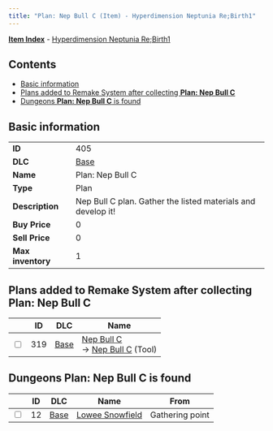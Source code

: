 ```yaml
---
title: "Plan: Nep Bull C (Item) - Hyperdimension Neptunia Re;Birth1"
---
```


[**Item Index**](/neptunia/rb1/item/index.html) - [Hyperdimension Neptunia Re;Birth1](/neptunia/rb1)

## Contents

- [Basic information](#basic-information)
- [Plans added to Remake System after collecting **Plan: Nep Bull C**](#plans-added-to-remake-system-after-collecting-plan-nep-bull-c)
- [Dungeons **Plan: Nep Bull C** is found](#dungeons-plan-nep-bull-c-is-found)

## Basic information

|   |   |
| -- | -- |
| **ID** | 405 |
| **DLC** | [Base](/neptunia/rb1/dlc/1-base.html) |
| **Name** | Plan: Nep Bull C |
| **Type** | Plan |
| **Description** | Nep Bull C plan. Gather the listed materials and develop it! |
| **Buy Price** | 0 |
| **Sell Price** | 0 |
| **Max inventory** | 1 |


## Plans added to Remake System after collecting **Plan: Nep Bull C**

|    | ID | DLC | Name |
| -- | -- | --- | ---- |
| <input type="checkbox" id="rb1-remake-1-319" class="trackbox" /> | 319 | [Base](/neptunia/rb1/dlc/1-base.html) | [Nep Bull C](/neptunia/rb1/remake/1-319-nep-bull-c.html)<br /> → [Nep Bull C](/neptunia/rb1/item/1-6-nep-bull-c.html) (Tool) |


## Dungeons **Plan: Nep Bull C** is found

|    | ID | DLC | Name | From |
| -- | -- | --- | ---- | ---- |
| <input type="checkbox" id="rb1-dungeon-1-12" class="trackbox" /> | 12 | [Base](/neptunia/rb1/dlc/1-base.html) | [Lowee Snowfield](/neptunia/rb1/dungeon/1-12-lowee-snowfield.html) | Gathering point |
